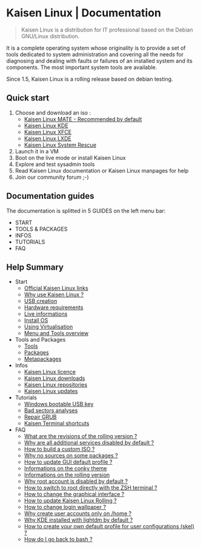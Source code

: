 # Kaisen Linux | Documentation

> Kaisen Linux is a distribution for IT professional based on the Debian GNU/Linux distribution.   

It is a complete operating system whose originality is to provide a set of tools dedicated to system administration and covering all the needs for diagnosing and dealing with faults or failures of an installed system and its components. The most important system tools are available.   

Since 1.5, Kaisen Linux is a rolling release based on debian testing. 

## Quick start

1. Choose and download an iso :
    - [Kaisen Linux MATE - Recommended by default](https://iso.kaisenlinux.org/rolling/kaisenlinuxrolling1.5-amd64-MATE.iso)
    - [Kaisen Linux KDE](https://iso.kaisenlinux.org/rolling/kaisenlinuxrolling1.5-amd64-KDE.iso)
    - [Kaisen Linux XFCE](https://iso.kaisenlinux.org/rolling/kaisenlinuxrolling1.5-amd64-XFCE.iso)
    - [Kaisen Linux LXDE](https://iso.kaisenlinux.org/rolling/kaisenlinuxrolling1.5-amd64-LXDE.iso)
    - [Kaisen Linux System Rescue](https://iso.kaisenlinux.org/rolling/kaisenlinuxrolling1.5-amd64-SR.iso)
2. Launch it in a VM
3. Boot on the live mode or install Kaisen Linux
4. Explore and test sysadmin tools
5. Read Kaisen Linux documentation or Kaisen Linux manpages for help
6. Join our community forum ;-)

## Documentation guides

The documentation is splitted in 5 GUIDES on the left menu bar:
- START
- TOOLS & PACKAGES
- INFOS
- TUTORIALS
- FAQ

## Help Summary 

- Start
    - [Official Kaisen Linux links](https://kaisenlinux.org/documentation/links)
    - [Why use Kaisen Linux ?](https://kaisenlinux.org/documentation/why)
    - [USB creation](https://kaisenlinux.org/documentation/usb)
    - [Hardware requirements](https://kaisenlinux.org/documentation/hardware)
    - [Live informations](https://kaisenlinux.org/documentation/live)
    - [Install OS](https://kaisenlinux.org/documentation/install)
    - [Using Virtualisation](https://kaisenlinux.org/documentation/virtualisation)
    - [Menu and Tools overview](https://kaisenlinux.org/documentation/menu)
- Tools and Packages
    - [Tools](https://kaisenlinux.org/documentation/tools)
    - [Packages](https://kaisenlinux.org/documentation/packages)
    - [Metapackages](https://kaisenlinux.org/documentation/metapackages)
- Infos
    - [Kaisen Linux licence](https://kaisenlinux.org/documentation/licence)
    - [Kaisen Linux downloads](https://kaisenlinux.org/documentation/download)
    - [Kaisen Linux repositories](https://kaisenlinux.org/documentation/repo)
    - [Kaisen Linux updates](https://kaisenlinux.org/documentation/update)
- Tutorials
    - [Windows bootable USB key](https://kaisenlinux.org/documentation/windows-bootable-usb-key)
    - [Bad sectors analyses](https://kaisenlinux.org/documentation/bad-sectors-analyses)
    - [Repair GRUB](https://kaisenlinux.org/documentation/grub-repair)
    - [Kaisen Terminal shortcuts](https://kaisenlinux.org/documentation/terminal-shortcuts)
- FAQ        
    - [What are the revisions of the rolling version ?](#what-are-the-revisions-of-the-rolling-version)
    - [Why are all additional services disabled by default ?](#why-are-all-additional-services-disabled-by-default)
    - [How to build a custom ISO ?](#how-to-build-a-custom-iso)
    - [Why no sources on some packages ?](#why-no-sources-on-some-packages)
    - [How to update GUI default profile ?](#how-to-update-gui-default-profile)
    - [Informations on the conky theme](#informations-on-the-conky-theme)
    - [Informations on the rolling version](#how-do-i-know-the-number-of-the-rolling-version-i-use)
    - [Why root account is disabled by default ?](#why-root-account-is-disabled-by-default)
    - [How to switch to root directly with the ZSH terminal ?](#how-to-switch-to-root-directly-with-the-zsh-terminal)
    - [How to change the graphical interface ?](#how-to-change-graphical-interface)
    - [How to update Kaisen Linux Rolling ?](#update-kaisen-linux-rolling)
    - [How to change login wallpaper ?](#how-to-change-login-wallpaper)
    - [Why create user accounts only on /home ?](#why-create-user-accounts-only-on-home)
    - [Why KDE installed with lightdm by default ?](#why-kde-installed-with-lightdm-by-default)
    - [How to create your own default profile for user configurations (skel) ?](#how-to-create-your-own-default-profile-for-user-configurations-skel)
    - [How do I go back to bash ?](#how-do-i-go-back-to-bash)
